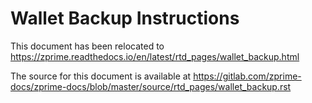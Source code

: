 # Wallet Backup Instructions

This document has been relocated to https://zprime.readthedocs.io/en/latest/rtd_pages/wallet_backup.html

The source for this document is available at https://gitlab.com/zprime-docs/zprime-docs/blob/master/source/rtd_pages/wallet_backup.rst